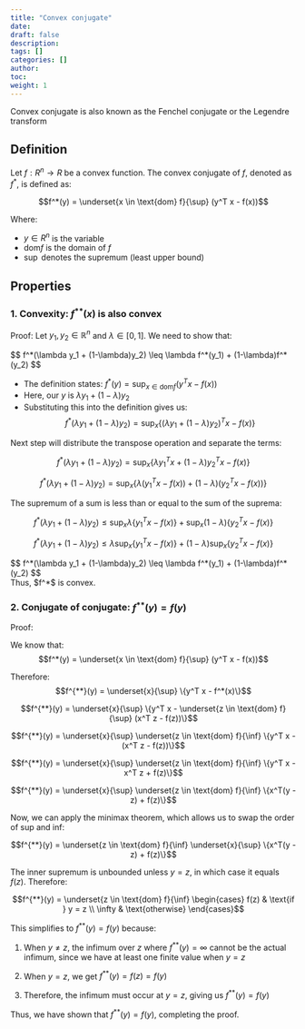 ```yaml
---
title: "Convex conjugate"
date:
draft: false
description:
tags: []
categories: []
author:
toc:
weight: 1
---
```


Convex conjugate is also known as the Fenchel conjugate or the Legendre transform

## Definition

Let $f: R^n → R$ be a convex function. The convex conjugate of $f$, denoted as $f^*$, is defined as:

$$f^*(y) = \underset{x \in \text{dom} f}{\sup} (y^T x - f(x))$$

Where:
- $y \in R^n$ is the variable
- $\text{dom} f$ is the domain of $f$
- $\sup$ denotes the supremum (least upper bound)

## Properties

### 1. **Convexity**: $f^{**}(x)$ is also convex
   
Proof: Let $y_1, y_2 \in \mathbb{R}^n$ and $\lambda \in [0,1]$. We need to show that: 

<div class="math-block">
$$ f^*(\lambda y_1 + (1-\lambda)y_2) \leq \lambda f^*(y_1) + (1-\lambda)f^*(y_2) $$
</div>

- The definition states: $f^*(y) = \sup_{x \in \text{dom} f} (y^T x - f(x))$
- Here, our $y$ is $\lambda y_1 + (1-\lambda)y_2$
- Substituting this into the definition gives us:
   $$f^*(\lambda y_1 + (1-\lambda)y_2) = \sup_{x} \{(\lambda y_1 + (1-\lambda)y_2)^T x - f(x)\}$$

Next step will distribute the transpose operation and separate the terms:

$$f^*(\lambda y_1 + (1-\lambda)y_2) = \sup_{x} \{\lambda y_1^T x + (1-\lambda)y_2^T x - f(x)\}$$

$$f^*(\lambda y_1 + (1-\lambda)y_2) = \sup_{x} \{\lambda (y_1^T x - f(x)) + (1-\lambda)(y_2^T x - f(x))\}$$

The supremum of a sum is less than or equal to the sum of the suprema:

$$f^*(\lambda y_1 + (1-\lambda)y_2) \leq  \sup_{x} \lambda\{y_1^T x - f(x)\} + \sup_{x} (1-\lambda) \{y_2^T x - f(x)\}$$

$$f^*(\lambda y_1 + (1-\lambda)y_2) \leq  \lambda \sup_{x} \{y_1^T x - f(x)\} + (1-\lambda) \sup_{x} \{y_2^T x - f(x)\}$$

<div class="math-block">
$$ f^*(\lambda y_1 + (1-\lambda)y_2) \leq \lambda f^*(y_1) + (1-\lambda)f^*(y_2) $$
</div>
Thus, $f^*$ is convex.

### 2. **Conjugate of conjugate**: $f^{**}(y) = f(y)$

Proof: 

We know that:
$$f^*(y) = \underset{x \in \text{dom} f}{\sup} (y^T x - f(x))$$

Therefore:
$$f^{**}(y) = \underset{x}{\sup} \{y^T x - f^*(x)\}$$

$$f^{**}(y) = \underset{x}{\sup} \{y^T x - \underset{z \in \text{dom} f}{\sup} (x^T z - f(z))\}$$

$$f^{**}(y) = \underset{x}{\sup} \underset{z \in \text{dom} f}{\inf} \{y^T x - (x^T z - f(z))\}$$

$$f^{**}(y) = \underset{x}{\sup} \underset{z \in \text{dom} f}{\inf} \{y^T x - x^T z + f(z)\}$$

$$f^{**}(y) = \underset{x}{\sup} \underset{z \in \text{dom} f}{\inf} \{x^T(y - z) + f(z)\}$$

Now, we can apply the minimax theorem, which allows us to swap the order of sup and inf:

$$f^{**}(y) = \underset{z \in \text{dom} f}{\inf} \underset{x}{\sup} \{x^T(y - z) + f(z)\}$$

The inner supremum is unbounded unless $y = z$, in which case it equals $f(z)$. Therefore:

$$f^{**}(y) = \underset{z \in \text{dom} f}{\inf} \begin{cases} 
f(z) & \text{if } y = z \\
\infty & \text{otherwise}
\end{cases}$$

This simplifies to $f^{**}(y) = f(y)$ because:

1. When $y \neq z$, the infimum over $z$ where $f^{**}(y) = \infty$ cannot be the actual infimum, since we have at least one finite value when $y = z$

2. When $y = z$, we get $f^{**}(y) = f(z) = f(y)$

3. Therefore, the infimum must occur at $y = z$, giving us $f^{**}(y) = f(y)$

Thus, we have shown that $f^{**}(y) = f(y)$, completing the proof.
